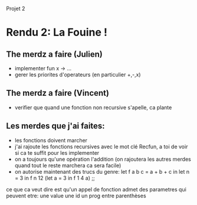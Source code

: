 Projet 2

# Rendu 2: La Fouine !

## The merdz a faire (Julien)
* implementer fun x -> ...
* gerer les priorites d'operateurs (en particulier +,-,x)


## The merdz a faire (Vincent)
* verifier que quand une fonction non recursive s'apelle, ca plante

## Les merdes que j'ai faites:

* les fonctions doivent marcher
* j'ai rajoute les fonctions recursives avec le mot clé Recfun, a toi de voir si ca te suffit pour les implementer
* on a toujours qu'une opération l'addition (on rajoutera les autres merdes quand tout le reste marchera ca sera facile)
* on autorise maintenant des trucs du genre:
let f a b c = a + b + c in 
let n = 3 in 
f n 12 (let a = 3 in f 1 4 a) ;;

ce que ca veut dire est qu'un appel de fonction admet des parametres qui peuvent etre: 
une value
une id
un prog entre parenthèses

